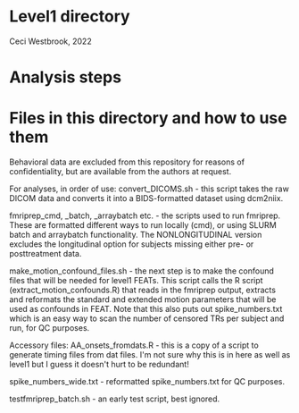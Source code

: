 # Level1 directory
Ceci Westbrook, 2022

 # Analysis steps # 


 # Files in this directory and how to use them #
Behavioral data are excluded from this repository for reasons of confidentiality, but are available from the authors at request.

For analyses, in order of use:
convert_DICOMS.sh - this script takes the raw DICOM data and converts it into a BIDS-formatted dataset using dcm2niix.

fmriprep_cmd, _batch, _arraybatch etc. - the scripts used to run fmriprep. These are formatted different ways to run locally (cmd), or using SLURM batch and arraybatch functionality. The NONLONGITUDINAL version excludes the longitudinal option for subjects missing either pre- or posttreatment data.

make_motion_confound_files.sh - the next step is to make the confound files that will be needed for level1 FEATs. This script calls the R script (extract_motion_confounds.R) that reads in the fmriprep output, extracts and reformats the standard and extended motion parameters that will be used as confounds in FEAT. Note that this also puts out spike_numbers.txt which is an easy way to scan the number of censored TRs per subject and run, for QC purposes.

Accessory files:
AA_onsets_fromdats.R - this is a copy of a script to generate timing files from dat files. I'm not sure why this is in here as well as level1 but I guess it doesn't hurt to be redundant!

spike_numbers_wide.txt - reformatted spike_numbers.txt for QC purposes.

testfmriprep_batch.sh - an early test script, best ignored.


